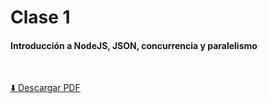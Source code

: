 # Clase 1
#### Introducción a NodeJS, JSON, concurrencia y paralelismo

<br>

[⬇️ Descargar PDF](https://github.com/aeberdinelli/incluit-nodejs-graphql/raw/master/clase-1/clase1.pdf)
